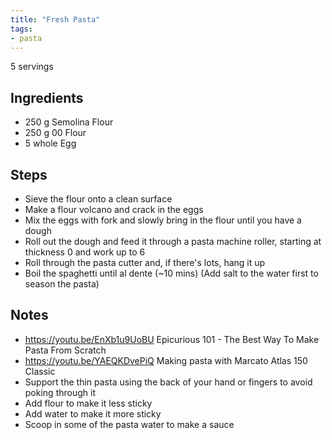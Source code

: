 ```yaml
---
title: "Fresh Pasta"
tags:
- pasta
---
```


5 servings

## Ingredients
* 250 g Semolina Flour
* 250 g 00 Flour
* 5 whole Egg

## Steps
* Sieve the flour onto a clean surface
* Make a flour volcano and crack in the eggs
* Mix the eggs with fork and slowly bring in the flour until you have a dough
* Roll out the dough and feed it through a pasta machine roller, starting at thickness 0 and work up to 6
* Roll through the pasta cutter and, if there's lots, hang it up
* Boil the spaghetti until al dente (~10 mins) (Add salt to the water first to season the pasta)

## Notes
* https://youtu.be/EnXb1u9UoBU Epicurious 101 - The Best Way To Make Pasta From Scratch
* https://youtu.be/YAEQKDvePiQ Making pasta with Marcato Atlas 150 Classic
* Support the thin pasta using the back of your hand or fingers to avoid poking through it
* Add flour to make it less sticky
* Add water to make it more sticky
* Scoop in some of the pasta water to make a sauce


